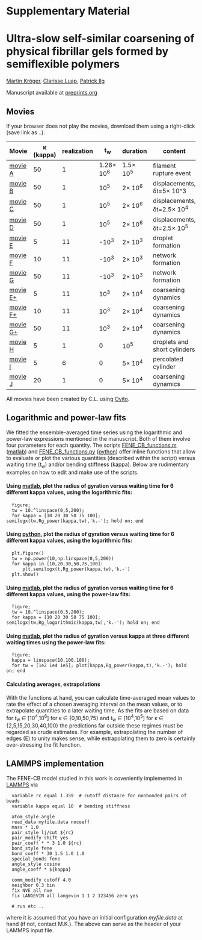 # Supplementary Material

# Ultra-slow self-similar coarsening of physical fibrillar gels formed by semiflexible polymers

[Martin Kröger](https://www.complexfluids.ethz.ch/), [Clarisse Luap](https://www.scopus.com/authid/detail.uri?authorId=6507066994&origin=resultslist), [Patrick Ilg](https://www.reading.ac.uk/maths-and-stats/staff/patrick-ilg)

Manuscript available at [preprints.org](preprints.org)

## Movies

If your browser does not play the movies, download them using a right-click (save link as ..). 

| Movie | &kappa; (kappa) | realization | t<sub>w</sub> | duration | content |
| ---- | ---- | ----  |------------------ | ----  | -----------------------------------------------------------------------   |
|[movie A](https://www.complexfluids.ethz.ch/MK/2024-FENE-CB/kappa=50-tw=1e5-copy=1-rupture.gif) |  50 | 1 | 1.28&times; 10<sup>6</sup> | 1.5&times; 10<sup>5</sup> |  filament rupture event
|[movie B](https://www.complexfluids.ethz.ch/MK/2024-FENE-CB/kappa=50-tw=1e5-copy=1-dframes=1.mp4) | 50 | 1 | 10<sup>5</sup> | 2&times; 10<sup>6</sup> |  displacements, &delta;t=5&times; 10^3|
| [movie C](https://www.complexfluids.ethz.ch/MK/2024-FENE-CB/kappa=50-tw=1e5-copy=1-dframes=5.mp4) | 50 | 1 | 10<sup>5</sup> | 2&times; 10<sup>6</sup>  | displacements, &delta;t=2.5&times; 10<sup>4</sup>|
| [movie D](https://www.complexfluids.ethz.ch/MK/2024-FENE-CB/kappa=50-tw=1e5-copy=1-dframes=50.mp4) | 50 | 1 | 10<sup>5</sup> | 2&times; 10<sup>6</sup>  | displacements, &delta;t=2.5&times; 10<sup>5</sup>|
| [movie E](https://www.complexfluids.ethz.ch/MK/2024-FENE-CB/kappa=5-init-chain-color-openr.mp4) | 5 | 11 | -10<sup>3</sup> | 2&times; 10<sup>3</sup> | droplet formation|
| [movie F](https://www.complexfluids.ethz.ch/MK/2024-FENE-CB/kappa=10-init-chain-color-openr.mp4) | 10 | 11 | -10<sup>3</sup> | 2&times; 10<sup>3</sup> | network formation|
| [movie G](https://www.complexfluids.ethz.ch/MK/2024-FENE-CB/kappa=50-init-chain-color-openr.mp4) | 50 | 11 | -10<sup>3</sup> | 2&times; 10<sup>3</sup> | network formation|
| [movie E+](https://www.complexfluids.ethz.ch/MK/2024-FENE-CB/kappa=5-tw=1e3-chain-color.mp4) | 5 | 11  | 10<sup>3</sup> | 2&times; 10<sup>4</sup> | coarsening dynamics|
| [movie F+](https://www.complexfluids.ethz.ch/MK/2024-FENE-CB/kappa=10-tw=1e3-chain-color.mp4) | 10 | 11 | 10<sup>3</sup> | 2&times; 10<sup>4</sup> | coarsening dynamics|
| [movie G+](https://www.complexfluids.ethz.ch/MK/2024-FENE-CB/kappa=50-tw=1e3-chain-color.mp4) | 50 | 11 | 10<sup>3</sup> | 2&times; 10<sup>4</sup> | coarsening dynamics|
| [movie H](https://www.complexfluids.ethz.ch/MK/2024-FENE-CB/kappa=5-tw=0-copy=1-chain-color-B.mp4) | 5 | 1 | 0 | 10<sup>5</sup>  | droplets and short cylinders|
| [movie I](https://www.complexfluids.ethz.ch/MK/2024-FENE-CB/kappa=5-tw=0-copy=6-chain-color.mp4) | 5 | 6 | 0 | 5&times; 10<sup>4</sup>  | percolated cylinder|
| [movie J](https://www.complexfluids.ethz.ch/MK/2024-FENE-CB/kappa=20-tw=0-copy-1-chain-color.mp4) | 20 | 1 | 0 | 5&times; 10<sup>4</sup>  | coarsening dynamics|

All movies have been created by C.L. using [Ovito](https://www.ovito.org/manual). 

## Logarithmic and power-law fits

We fitted the ensemble-averaged time series using the logarithmic and power-law expressions mentioned in the manuscript. Both of them involve four parameters for each quantity. The scripts [FENE_CB_functions.m](FENE_CB_functions.m) (<a href="https://ch.mathworks.com/" target="_blank">matlab</a>) and [FENE_CB_functions.py](FENE_CB_functions.py) (<a href="https://www.python.org/" target="_blank">python</a>) offer inline functions that allow to evaluate or plot the various quantities (described within the script) versus waiting time (t<sub>w</sub>) and/or bending stiffness (kappa). Below are rudimentary examples on how to edit and make use of the scripts. 

#### Using [matlab](https://ch.mathworks.com/), plot the radius of gyration versus waiting time for 6 different kappa values, using the logarithmic fits: 
   
      figure;
      tw = 10.^linspace(0,5,200); 
      for kappa = [10 20 30 50 75 100]; semilogx(tw,Rg_power(kappa,tw),'k.-'); hold on; end

#### Using [python](https://www.python.org/), plot the radius of gyration versus waiting time for 6 different kappa values, using the logarithmic fits:
   
      plt.figure()
      tw = np.power(10,np.linspace(0,5,200))
      for kappa in [10,20,30,50,75,100]:
          plt.semilogx(t,Rg_power(kappa,tw),'k.-')
      plt.show()

#### Using [matlab](https://ch.mathworks.com/), plot the radius of gyration versus waiting time for 6 different kappa values, using the power-law fits: 
      
      figure;
      tw = 10.^linspace(0,5,200); 
      for kappa = [10 20 30 50 75 100]; semilogx(tw,Rg_logarithmic(kappa,tw),'k.-'); hold on; end

#### Using [matlab](https://ch.mathworks.com/), plot the radius of gyration versus kappa at three different waiting times using the power-law fits: 
      
      figure;
      kappa = linspace(10,100,100);
      for tw = [1e2 1e4 1e5]; plot(kappa,Rg_power(kappa,t),'k.-'); hold on; end

#### Calculating averages, extrapolations

With the functions at hand, you can calculate time-averaged mean values to rate the effect of a chosen averaging interval on the mean values, or to extrapolate quantities to a later waiting time. As the fits are based on data for *t*<sub>w</sub> &in; [10<sup>4</sup>,10<sup>6</sup>] for &kappa; &in; {0,10,50,75} and *t*<sub>w</sub> &in; [10<sup>4</sup>,10<sup>5</sup>] for &kappa; &in; {2,5,15,20,30,40,100} the predictions far outside these regimes must be regarded as  crude estimates. For example, extrapolating the number of edges (E) to unity makes sense, while extrapolating them to zero is certainly over-stressing the fit function. 

## LAMMPS implementation 

The FENE-CB model studied in this work is coveniently implemented in [LAMMPS](https://www.lammps.org/) via 

      variable rc equal 1.359  # cutoff distance for nonbonded pairs of beads
      variable kappa equal 10  # bending stiffness
      
      atom_style angle
      read_data myfile.data nocoeff
      mass * 1.0
      pair_style lj/cut ${rc}
      pair_modify shift yes
      pair_coeff * * 3 1.0 ${rc}
      bond_style fene
      bond_coeff * 30 1.5 1.0 1.0
      special_bonds fene
      angle_style cosine
      angle_coeff * ${kappa}
   
      comm_modify cutoff 4.0
      neighbor 0.3 bin
      fix NVE all nve
      fix LANGEVIN all langevin 1 1 2 123456 zero yes

      # run etc .. 

where it is assumed that you have an initial configuration *myfile.data* at hand (if not, contact M.K.). The above can serve as the header of your LAMMPS input file. 
